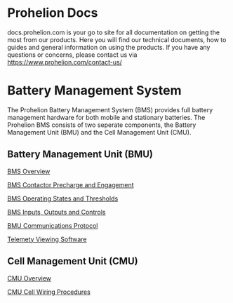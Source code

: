 # Prohelion Docs

docs.prohelion.com is your go to site for all documentation on getting the most from our products.  Here you will find our technical documents, how to guides and general information on using the products.
If you have any questions or concerns, please contact us via https://www.prohelion.com/contact-us/

# Battery Management System

The Prohelion Battery Management System (BMS) provides full battery management hardware for both mobile and stationary batteries.  The Prohelion BMS consists of two seperate components, the Battery Management Unit (BMU) and the Cell Management Unit (CMU).

## Battery Management Unit (BMU)

[BMS Overview](Battery_Management_System/Overview.md)

[BMS Contactor Precharge and Engagement](Battery_Management_System/Contactor_Precharge.md)

[BMS Operating States and Thresholds](Battery_Management_System/Operating_Thresholds_State.md)

[BMS Inputs, Outputs and Controls](Battery_Management_System/Inputs_Outputs_Controls.md)

[BMU Communications Protocol](Battery_Management_System/BMU_Communications_Protocol.md)

[Telemety Viewing Software](Battery_Management_System/Telemetry_Viewing_Software.md)

## Cell Management Unit (CMU)

[CMU Overview](Battery_Management_System/CMU_Overview.md)

[CMU Cell Wiring Procedures](Battery_Management_System/CMU_Cell_Wiring_Procedure.md)







